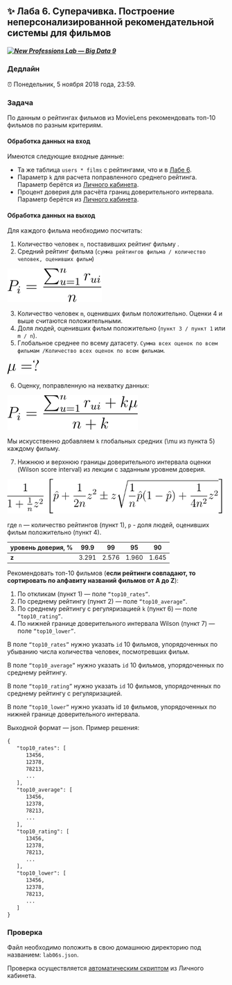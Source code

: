 ## ✨ Лаба 6. Суперачивка. Построение неперсонализированной рекомендательной системы для фильмов

##### [![New Professions Lab — Big Data 9](images/npl7.svg)](https://github.com/newprolab/content_bigdata9)

### Дедлайн

⏰ Понедельник, 5 ноября 2018 года, 23:59.

### Задача

По данным о рейтингах фильмов из MovieLens рекомендовать топ-10 фильмов по разным критериям.

#### Обработка данных на вход

Имеются следующие входные данные:
* Та же таблица `users * films` с рейтингами, что и в [Лабе 6](lab06.md).
* Параметр `k` для расчета поправленного среднего рейтинга. Параметр берётся из [Личного кабинета](http://lk.newprolab.com/lab/laba06s).
* Процент доверия для расчёта границ доверительного интервала. Параметр берётся из [Личного кабинета](http://lk.newprolab.com/lab/laba06s).

#### Обработка данных на выход

Для каждого фильма необходимо посчитать:
1. Количество человек `n`, поставивших рейтинг фильму .
2. Средний рейтинг фильма (`сумма рейтингов фильма / количество человек, оценивших фильм`) 

![tex1](images/lab06s_eq1.svg)

3. Количество человек `m`, оценивших фильм положительно. Оценки 4 и выше  считаются положительными. 
4. Доля людей, оценивших фильм положительно (`пункт 3 / пункт 1` или `m / n`).
5. Глобальное среднее по всему датасету. `Сумма всех оценок по всем фильмам /Количество всех оценок по всем фильмам`.

![tex2](images/lab06s_eq2.svg)

6. Оценку, поправленную на нехватку данных:

![tex3](images/lab06s_eq3.svg)

Мы искусственно добавляем `k` глобальных средних (\mu из пункта 5) каждому фильму.

7. Нижнюю и верхнюю границы доверительного интервала оценки (Wilson score interval) из лекции с заданным уровнем доверия. 

![tex4](images/lab06s_eq4.svg)

где  `n` —  количество рейтингов (пункт 1), `p` - доля людей, оценивших фильм положительно (пункт 4).
   
| **уровень доверия, %** | 99.9  | 99    | 95    | 90    |
| ---------------------- | ----- | ----- | ----- | ----- |
| **z**                  | 3.291 | 2.576 | 1.960 | 1.645 |

Рекомендовать топ-10 фильмов (**если рейтинги совпадают, то сортировать по алфавиту названий фильмов от A до Z**):

1. По откликам (пункт 1) — поле `“top10_rates”`.
2. По среднему рейтингу (пункт 2) — поле `“top10_average”`.
3. По среднему рейтингу с регуляризацией `k` (пункт 6) — поле `“top10_rating”`.
4. По нижней границе доверительного интервала Wilson (пункт 7) — поле `“top10_lower”`.


В поле `“top10_rates”` нужно указать `id` 10 фильмов, упорядоченных по убыванию числа количества человек, посмотревших фильм.

В поле `“top10_average”` нужно указать `id` 10 фильмов, упорядоченных по среднему рейтингу.

В поле `“top10_rating”` нужно указать `id` 10 фильмов, упорядоченных по среднему рейтингу с регуляризацией.

В поле `“top10_lower”` нужно указать id `10` фильмов, упорядоченных по нижней границе доверительного интервала.

Выходной формат — json. Пример решения:

```
{  
   "top10_rates": [  
      13456,
      12378,
      78213,
      ...
   ],
   "top10_average": [  
      13456,
      12378,
      78213,
      ...
   ],
   "top10_rating": [  
      13456,
      12378,
      78213,
      ...
   ],
   "top10_lower": [  
      13456,
      12378,
      78213,
      ...
   ]
}
```

### Проверка

Файл необходимо положить в свою домашнюю директорию под названием: `lab06s.json`.

Проверка осуществляется [автоматическим скриптом](http://lk.newprolab.com/lab/laba06s) из Личного кабинета.
